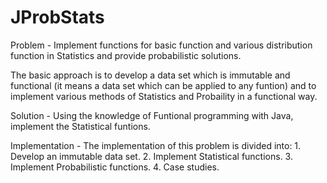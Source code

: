 # JProbStats
Problem - Implement functions for basic function and various distribution function in Statistics and provide probabilistic solutions.

The basic approach is to develop a data set which is immutable and functional (it means a data set which can be applied to any funtion) and to implement various methods of Statistics and Probaility in a functional way.

Solution - Using the knowledge of Funtional programming with Java, implement the Statistical funtions.

Implementation - The implementation of this problem is divided into:
			1. Develop an immutable data set.
			2. Implement Statistical functions.
			3. Implement Probabilistic functions.
			4. Case studies.
